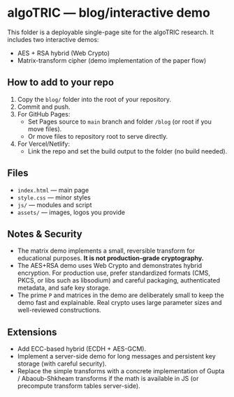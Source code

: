 # algoTRIC — blog/interactive demo

This folder is a deployable single-page site for the algoTRIC research. It includes two interactive demos:
- AES + RSA hybrid (Web Crypto)
- Matrix-transform cipher (demo implementation of the paper flow)

## How to add to your repo

1. Copy the `blog/` folder into the root of your repository.
2. Commit and push.
3. For GitHub Pages:
   - Set Pages source to `main` branch and folder `/blog` (or root if you move files).
   - Or move files to repository root to serve directly.
4. For Vercel/Netlify:
   - Link the repo and set the build output to the folder (no build needed).

## Files
- `index.html` — main page
- `style.css` — minor styles
- `js/` — modules and script
- `assets/` — images, logos you provide

## Notes & Security
- The matrix demo implements a small, reversible transform for educational purposes. **It is not production-grade cryptography.**
- The AES+RSA demo uses Web Crypto and demonstrates hybrid encryption. For production use, prefer standardized formats (CMS, PKCS, or libs such as libsodium) and careful packaging, authenticated metadata, and safe key storage.
- The prime `P` and matrices in the demo are deliberately small to keep the demo fast and explainable. Real crypto uses large parameter sizes and well-reviewed constructions.

## Extensions
- Add ECC-based hybrid (ECDH + AES-GCM).
- Implement a server-side demo for long messages and persistent key storage (with careful security).
- Replace the simple transforms with a concrete implementation of Gupta / Abaoub-Shkheam transforms if the math is available in JS (or precompute transform tables server-side).
